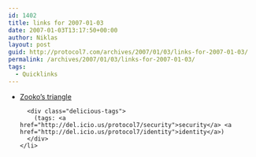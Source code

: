 ```yaml
---
id: 1402
title: links for 2007-01-03
date: 2007-01-03T13:17:50+00:00
author: Niklas
layout: post
guid: http://protocol7.com/archives/2007/01/03/links-for-2007-01-03/
permalink: /archives/2007/01/03/links-for-2007-01-03/
tags:
  - Quicklinks
---
```

<div class='microid-635f36eda699c709050b880f1f3e00cb358bba62'>
  <ul class="delicious">
    <li>
      <div class="delicious-link">
        <a href="http://en.wikipedia.org/wiki/Zooko's_triangle">Zooko&#8217;s triangle</a>
      </div>
      
      <div class="delicious-tags">
        (tags: <a href="http://del.icio.us/protocol7/security">security</a> <a href="http://del.icio.us/protocol7/identity">identity</a>)
      </div>
    </li>
  </ul>
</div>